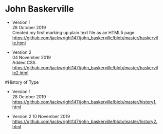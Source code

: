 # John Baskerville

- Version 1 \
28 October 2019\
Created my first marking up plain text file as an HTML5 page.\
https://github.com/jackwright147/john_baskerville/blob/master/baskerville.html

- Version 2 \
04 November 2019\
Added CSS.\
https://github.com/jackwright147/john_baskerville/blob/master/baskerville2.html

#History of Type

- Version 1 \
28 October 2019\
https://github.com/jackwright147/john_baskerville/blob/master/history1.html

- Version 2
10 November 2019\
https://github.com/jackwright147/john_baskerville/blob/master/history2.html
